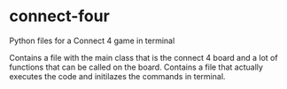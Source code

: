 # connect-four
Python files for a Connect 4 game in terminal

Contains a file with the main class that is the connect 4 board and a lot of functions that can be called on the board. 
Contains a file that actually executes the code and initilazes the commands in terminal.


